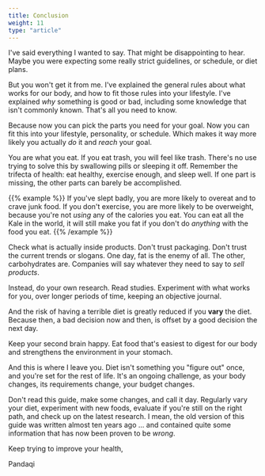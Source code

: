 ```yaml
---
title: Conclusion
weight: 11
type: "article"
---
```


I've said everything I wanted to say. That might be disappointing to hear. Maybe you were expecting some really strict guidelines, or schedule, or diet plans.

But you won't get it from me. I've explained the general rules about what works for our body, and how to fit those rules into your lifestyle. I've explained _why_ something is good or bad, including some knowledge that isn't commonly known. That's all you need to know.

Because now you can pick the parts you need for your goal. Now you can fit this into your lifestyle, personality, or schedule. Which makes it way more likely you actually _do_ it and _reach_ your goal.

You are what you eat. If you eat trash, you will feel like trash. There's no use trying to solve this by swallowing pills or sleeping it off. Remember the trifecta of health: eat healthy, exercise enough, and sleep well. If one part is missing, the other parts can barely be accomplished.

{{% example %}}
If you've slept badly, you are more likely to overeat and to crave junk food. If you don't exercise, you are more likely to be overweight, because you're not _using_ any of the calories you eat. You can eat all the Kale in the world, it will still make you fat if you don't do _anything_ with the food you eat.
{{% /example %}}

Check what is actually inside products. Don't trust packaging. Don't trust the current trends or slogans. One day, fat is the enemy of all. The other, carbohydrates are. Companies will say whatever they need to say to _sell products_.

Instead, do your own research. Read studies. Experiment with what works for you, over longer periods of time, keeping an objective journal. 

And the risk of having a terrible diet is greatly reduced if you **vary** the diet. Because then, a bad decision now and then, is offset by a good decision the next day.

Keep your second brain happy. Eat food that's easiest to digest for our body and strengthens the environment in your stomach.

And this is where I leave you. Diet isn't something you "figure out" once, and you're set for the rest of life. It's an ongoing challenge, as your body changes, its requirements change, your budget changes.

Don't read this guide, make some changes, and call it day. Regularly vary your diet, experiment with new foods, evaluate if you're still on the right path, and check up on the latest research. I mean, the old version of this guide was written almost ten years ago ... and contained quite some information that has now been proven to be _wrong_. 

Keep trying to improve your health,

Pandaqi